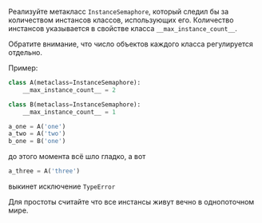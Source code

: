 Реализуйте метакласс `InstanceSemaphore`, который следил бы за количеством инстансов классов, использующих его.
Количество инстансов указывается в свойстве класса `__max_instance_count__`.

Обратите внимание, что число объектов каждого класса регулируется отдельно.

Пример:
```python
class A(metaclass=InstanceSemaphore):
    __max_instance_count__ = 2

class B(metaclass=InstanceSemaphore):
    __max_instance_count__ = 1

a_one = A('one')
a_two = A('two')
b_one = B('one')
```

до этого момента всё шло гладко, а вот
```python
a_three = A('three')
```
выкинет исключение `TypeError`

Для простоты считайте что все инстансы живут вечно в однопоточном мире.
